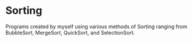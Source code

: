 # Sorting
Programs created by myself using various methods of Sorting ranging from BubbleSort, MergeSort, QuickSort, and SelectionSort.
